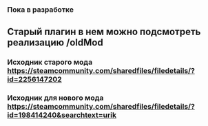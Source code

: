 ### Пока в разработке 

## Старый плагин в нем можно подсмотреть реализацию /oldMod

### Исходник старого мода https://steamcommunity.com/sharedfiles/filedetails/?id=2256147202

### Исходник для нового мода https://steamcommunity.com/sharedfiles/filedetails/?id=198414240&searchtext=urik
